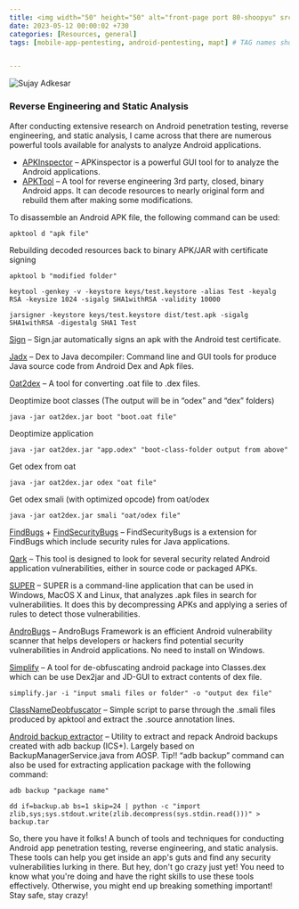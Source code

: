 ```yaml
---
title: <img width="50" height="50" alt="front-page port 80-shoopyu" src="https://github.com/thelocalh0st/thelocalh0st.github.io/assets/125783410/58bcabff-74d0-44dc-bda0-3c54df87e14e"> Reverse engineering and Static analysis for Mobile Pentesting
date: 2023-05-12 00:00:02 +730
categories: [Resources, general]
tags: [mobile-app-pentesting, android-pentesting, mapt] # TAG names should always be lowercase


---
```







![Sujay Adkesar](https://github.com/thelocalh0st/thelocalh0st.github.io/assets/125783410/58bcabff-74d0-44dc-bda0-3c54df87e14e)


### Reverse Engineering and Static Analysis

After conducting extensive research on Android penetration testing, reverse engineering, and static analysis, I came across that there are numerous powerful tools available for analysts to analyze Android applications.

  

-   [APKInspector](https://github.com/honeynet/apkinspector/) – APKinspector is a powerful GUI tool for to analyze the Android applications.
-   [APKTool](http://ibotpeaches.github.io/Apktool/) – A tool for reverse engineering 3rd party, closed, binary Android apps. It can decode resources to nearly original form and rebuild them after making some modifications.

  

To disassemble an Android APK file, the following command can be used:

```
apktool d "apk file"
```

  

Rebuilding decoded resources back to binary APK/JAR with certificate signing

  

```
apktool b "modified folder"
```

  

```
keytool -genkey -v -keystore keys/test.keystore -alias Test -keyalg RSA -keysize 1024 -sigalg SHA1withRSA -validity 10000
```

  

  

```
jarsigner -keystore keys/test.keystore dist/test.apk -sigalg SHA1withRSA -digestalg SHA1 Test
```

  

[Sign](https://github.com/appium/sign) – Sign.jar automatically signs an apk with the Android test certificate.

[Jadx](https://github.com/skylot/jadx) – Dex to Java decompiler: Command line and GUI tools for produce Java source code from Android Dex and Apk files.

[Oat2dex](https://github.com/testwhat/SmaliEx) – A tool for converting .oat file to .dex files.

Deoptimize boot classes (The output will be in “odex” and “dex” folders)

  

```
java -jar oat2dex.jar boot "boot.oat file"
```

  

Deoptimize application

  

```
java -jar oat2dex.jar "app.odex" "boot-class-folder output from above"
```

  

Get odex from oat

```
java -jar oat2dex.jar odex "oat file"
```

  

Get odex smali (with optimized opcode) from oat/odex

  

```
java -jar oat2dex.jar smali "oat/odex file"
```

  

[FindBugs](http://findbugs.sourceforge.net/) + [FindSecurityBugs](http://h3xstream.github.io/find-sec-bugs/) – FindSecurityBugs is a extension for FindBugs which include security rules for Java applications.

[Qark](https://github.com/linkedin/qark) – This tool is designed to look for several security related Android application vulnerabilities, either in source code or packaged APKs.

[SUPER](https://github.com/SUPERAndroidAnalyzer/super) – SUPER is a command-line application that can be used in Windows, MacOS X and Linux, that analyzes .apk files in search for vulnerabilities. It does this by decompressing APKs and applying a series of rules to detect those vulnerabilities.

[AndroBugs](https://github.com/AndroBugs/AndroBugs_Framework) – AndroBugs Framework is an efficient Android vulnerability scanner that helps developers or hackers find potential security vulnerabilities in Android applications. No need to install on Windows.

[Simplify](https://github.com/CalebFenton/simplify) – A tool for de-obfuscating android package into Classes.dex which can be use Dex2jar and JD-GUI to extract contents of dex file.

  

```
simplify.jar -i "input smali files or folder" -o "output dex file"
```

  

[ClassNameDeobfuscator](https://github.com/HamiltonianCycle/ClassNameDeobfuscator) – Simple script to parse through the .smali files produced by apktool and extract the .source annotation lines.

[Android backup extractor](https://github.com/nelenkov/android-backup-extractor) – Utility to extract and repack Android backups created with adb backup (ICS+). Largely based on BackupManagerService.java from AOSP. Tip!! “adb backup” command can also be used for extracting application package with the following command:

  

```
adb backup "package name"
```

  

  

```
dd if=backup.ab bs=1 skip=24 | python -c "import zlib,sys;sys.stdout.write(zlib.decompress(sys.stdin.read()))" > backup.tar
```

  

So, there you have it folks! A bunch of tools and techniques for conducting Android app penetration testing, reverse engineering, and static analysis. These tools can help you get inside an app's guts and find any security vulnerabilities lurking in there. But hey, don't go crazy just yet! You need to know what you're doing and have the right skills to use these tools effectively. Otherwise, you might end up breaking something important! Stay safe, stay crazy!
